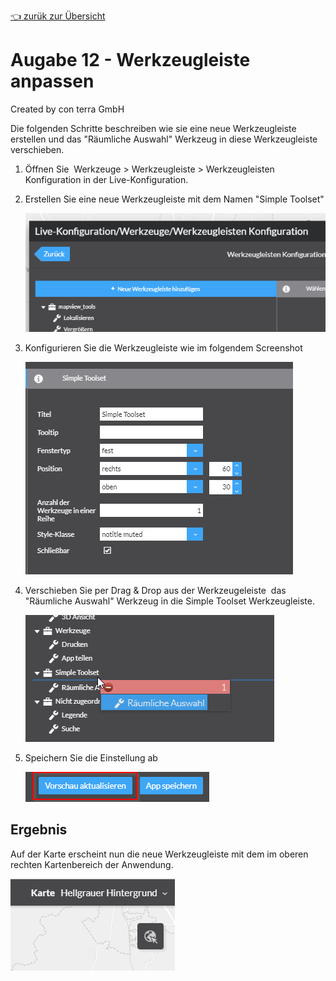 [:point_left: zurük zur Übersicht](README.md)


Augabe 12 - Werkzeugleiste anpassen
======================================================

Created by con terra GmbH

Die folgenden Schritte beschreiben wie sie eine neue Werkzeugleiste erstellen und das "Räumliche Auswahl" Werkzeug in diese Werkzeugleiste verschieben.

1.  Öffnen Sie  Werkzeuge \> Werkzeugleiste \> Werkzeugleisten Konfiguration in der Live-Konfiguration.
2.  Erstellen Sie eine neue Werkzeugleiste mit dem Namen "Simple Toolset"
    
    ![](attachments/339384431/339384434.png)
3.  Konfigurieren Sie die Werkzeugleiste wie im folgendem Screenshot
    
    ![](attachments/339384431/339384436.png)
4.  Verschieben Sie per Drag & Drop aus der Werkzeugeleiste  das "Räumliche Auswahl" Werkzeug in die Simple Toolset Werkzeugleiste.
    
    ![](attachments/339384431/339384439.png)
5.  Speichern Sie die Einstellung ab
    
    ![](attachments/339384431/339384437.png)

Ergebnis
--------

Auf der Karte erscheint nun die neue Werkzeugleiste mit dem im oberen rechten Kartenbereich der Anwendung.

![](attachments/339384431/339384440.png)

